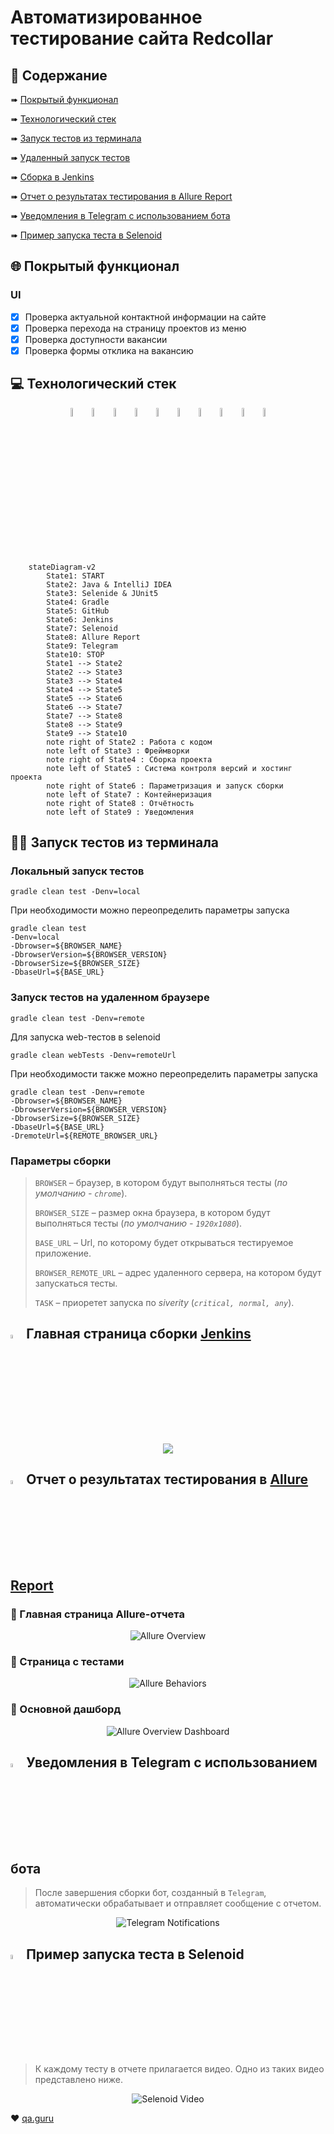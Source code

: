 # Автоматизированное тестирование сайта Redcollar

## :page_with_curl:    Содержание

➠ [Покрытый функционал](#globe_with_meridians-покрытый-функционал)

➠ [Технологический стек](#computer-технологический-стек)

➠ [Запуск тестов из терминала](#technologist-запуск-тестов-из-терминала)

➠ [Удаленный запуск тестов](#удаленный-запуск-тестов)

➠ [Сборка в Jenkins](#-главная-страница-сборки-Jenkins)

➠ [Отчет о результатах тестирования в Allure Report](#-отчет-о-результатах-тестирования-в-allure-report)

➠ [Уведомления в Telegram с использованием бота](#-уведомления-в-telegram-с-использованием-бота)

➠ [Пример запуска теста в Selenoid](#-пример-запуска-теста-в-selenoid)
## <a name="globe_with_meridians-покрытый-функционал"></a>:globe_with_meridians: Покрытый функционал

### UI

- [x] Проверка актуальной контактной информации на сайте
- [x] Проверка перехода на страницу проектов из меню
- [x] Проверка доступности вакансии
- [x] Проверка формы отклика на вакансию

## :computer: Технологический стек

<p align="center">
<img width="6%" title="IntelliJ IDEA" src="images/logo/Intelij_IDEA.svg">
<img width="6%" title="Java" src="images/logo/Java.svg">
<img width="6%" title="JUnit5" src="images/logo/JUnit5.svg">
<img width="6%" title="Selenide" src="images/logo/Selenide.svg">
<img width="6%" title="Gradle" src="images/logo/Gradle.svg">
<img width="6%" title="GitHub" src="images/logo/GitHub.svg">
<img width="6%" title="Jenkins" src="images/logo/Jenkins.svg">
<img width="6%" title="Selenoid" src="images/logo/Selenoid.svg">
<img width="6%" title="Allure Report" src="images/logo/Allure_Report.svg">
<img width="6%" title="Telegram" src="images/logo/Telegram.svg">
</p>

```mermaid        
    stateDiagram-v2
        State1: START
        State2: Java & IntelliJ IDEA
        State3: Selenide & JUnit5
        State4: Gradle
        State5: GitHub
        State6: Jenkins
        State7: Selenoid
        State8: Allure Report
        State9: Telegram
        State10: STOP
        State1 --> State2
        State2 --> State3
        State3 --> State4
        State4 --> State5
        State5 --> State6
        State6 --> State7
        State7 --> State8
        State8 --> State9
        State9 --> State10
        note right of State2 : Работа с кодом
        note left of State3 : Фреймворки
        note right of State4 : Сборка проекта
        note left of State5 : Система контроля версий и хостинг проекта
        note right of State6 : Параметризация и запуск сборки
        note left of State7 : Контейнеризация
        note right of State8 : Отчётность
        note left of State9 : Уведомления
```
## :man_technologist: Запуск тестов из терминала

### Локальный запуск тестов

```
gradle clean test -Denv=local
```
При необходимости можно переопределить параметры запуска
```
gradle clean test
-Denv=local
-Dbrowser=${BROWSER_NAME}
-DbrowserVersion=${BROWSER_VERSION}
-DbrowserSize=${BROWSER_SIZE}
-DbaseUrl=${BASE_URL}
```

### Запуск тестов на удаленном браузере

```
gradle clean test -Denv=remote
```
Для запуска web-тестов в selenoid
```
gradle clean webTests -Denv=remoteUrl
```

При необходимости также можно переопределить параметры запуска

```
gradle clean test -Denv=remote
-Dbrowser=${BROWSER_NAME}
-DbrowserVersion=${BROWSER_VERSION}
-DbrowserSize=${BROWSER_SIZE}
-DbaseUrl=${BASE_URL}
-DremoteUrl=${REMOTE_BROWSER_URL}
```

### Параметры сборки

> <code>BROWSER</code> – браузер, в котором будут выполняться тесты (_по умолчанию - <code>chrome</code>_).
>
> <code>BROWSER_SIZE</code> – размер окна браузера, в котором будут выполняться тесты (_по умолчанию - <code>1920x1080</code>_).
> 
> <code>BASE_URL</code> – Url, по которому будет открываться тестируемое приложение.
> 
> <code>BROWSER_REMOTE_URL</code> –  адрес удаленного сервера, на котором будут запускаться тесты.
>
> <code>TASK</code> – приоретет запуска по _siverity_ (_<code>critical, normal, any</code>_). 
>


## <img width="4%" title="Jenkins" src="images/logo/Jenkins.svg"> Главная страница сборки [Jenkins](https://jenkins.autotests.cloud/job/012-SergeevSS90-unit13-Wildberries_tests/)

<p align="center">
  <img src="images/screenshots/Jenkins.png">
</p>

## <img width="4%" title="Allure Report" src="images/logo/Allure_Report.svg"> Отчет о результатах тестирования в [Allure Report](https://jenkins.autotests.cloud/job/012-SergeevSS90-unit13-Wildberries_tests/24/allure/)

### :pushpin: Главная страница Allure-отчета

<p align="center">
<img title="Allure Overview" src="images/screenshots/allure_overview.png">
</p>

### :pushpin: Страница с тестами

<p align="center">
<img title="Allure Behaviors" src="images/screenshots/allure_behaviors.png">
</p>

### :pushpin: Основной дашборд

<p align="center">
<img title="Allure Overview Dashboard" src="images/screenshots/allure_overview_dashboard.png">
</p>

## <img width="4%" title="Telegram" src="images/logo/Telegram.svg"> Уведомления в Telegram с использованием бота

> После завершения сборки бот, созданный в <code>Telegram</code>, автоматически обрабатывает и отправляет сообщение с отчетом.
<p align="center">
<img title="Telegram Notifications" src="images/screenshots/telegram_notifications.png">
</p>

## <img width="4%" title="Selenoid" src="images/logo/Selenoid.svg"> Пример запуска теста в Selenoid

> К каждому тесту в отчете прилагается видео. Одно из таких видео представлено ниже.
<p align="center">
  <img title="Selenoid Video" src="images/gif/selenoid_video.gif">
</p>

:heart: <a target="_blank" href="https://qa.guru">qa.guru</a><br/>

